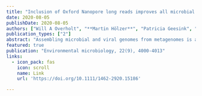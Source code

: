 ```yaml
---
title: "Inclusion of Oxford Nanopore long reads improves all microbial and viral metagenome‐assembled genomes from a complex aquifer system"
date: 2020-08-05
publishDate: 2020-08-05
authors: ["Will A Overholt", "**Martin Hölzer**", "Patricia Geesink", "Celia Diezel", "Manja Marz", "Kirsten Küsel"]
publication_types: ["2"]
abstract: "Assembling microbial and viral genomes from metagenomes is a powerful and appealing method to understand structure–function relationships in complex environments. To compare the recovery of genomes from microorganisms and their viruses from groundwater, we generated shotgun metagenomes with Illumina sequencing accompanied by long reads derived from the Oxford Nanopore Technologies (ONT) sequencing platform. Assembly and metagenome-assembled genome (MAG) metrics for both microbes and viruses were determined from an Illumina-only assembly, ONT-only assembly, and a hybrid assembly approach. The hybrid approach recovered 2× more mid to high-quality MAGs compared to the Illumina-only approach and 4× more than the ONT-only approach. A similar number of viral genomes were reconstructed using the hybrid and ONT methods, and both recovered nearly fourfold more viral genomes than the Illumina-only approach. While yielding fewer MAGs, the ONT-only approach generated MAGs with a high probability of containing rRNA genes, 3× higher than either of the other methods. Of the shared MAGs recovered from each method, the ONT-only approach generated the longest and least fragmented MAGs, while the hybrid approach yielded the most complete. This work provides quantitative data to inform a cost–benefit analysis of the decision to supplement shotgun metagenomic projects with long reads towards the goal of recovering genomes from environmentally abundant groups."
featured: true
publication: "Environmental microbiology, 22(9), 4000-4013"
links:
  - icon_pack: fas
    icon: scroll
    name: Link
    url: 'https://doi.org/10.1111/1462-2920.15186'

---
```


